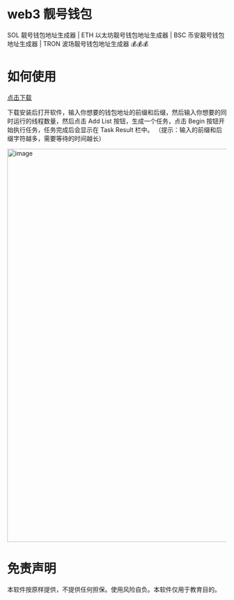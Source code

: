 # web3 靓号钱包
SOL 靓号钱包地址生成器 | ETH 以太坊靓号钱包地址生成器 | BSC 币安靓号钱包地址生成器  | TRON 波场靓号钱包地址生成器 💰💰💰

# 如何使用

[点击下载](https://github.com/cryptostudent999/web3-vanity-wallet-generator/releases/tag/1.0.0)


下载安装后打开软件，输入你想要的钱包地址的前缀和后缀，然后输入你想要的同时运行的线程数量，然后点击 Add List 按钮，生成一个任务，点击 Begin 按钮开始执行任务，任务完成后会显示在 Task Result 栏中。 （提示：输入的前缀和后缀字符越多，需要等待的时间越长）

<img width="901" alt="image" src="https://github.com/user-attachments/assets/b7ad4f76-ff8b-4641-addf-a9a1cdcefa93" />

# 免责声明

本软件按原样提供，不提供任何担保。使用风险自负。本软件仅用于教育目的。
